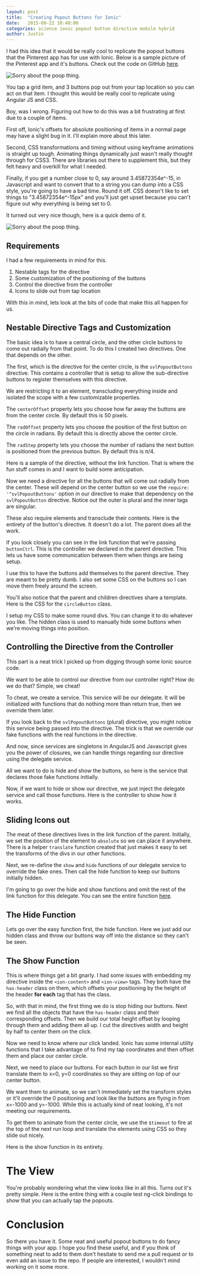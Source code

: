 ```yaml
---
layout: post
title:  "Creating Popout Buttons for Ionic"
date:   2015-09-22 10:40:00
categories: science ionic popout button directive mobile hybrid
author: Justin
---
```


I had this idea that it would be really cool to replicate the popout buttons that the Pinterest
app has for use with Ionic. Below is a sample picture of the Pinterest app and it's buttons. Check out the code on GitHub [here](https://github.com/ScienceVikings/PopoutButtons).

![Sorry about the poop thing.](/images/popout-buttons/pintrest-small.png)

You tap a grid item, and 3 buttons pop out from your tap location so you can act on that item.
I thought this would be really cool to replicate using Angular JS and CSS.

Boy, was I wrong. Figuring out how to do this was a bit frustrating at first due to a couple of items.

First off, Ionic's offsets for absolute positioning of items in a normal page may have a slight bug in it.
I'll explain more about this later.

Second, CSS transformations and timing without using keyframe animations is straight up tough.
Animating things dynamically just wasn't really thought through for CSS3.
There are libraries out there to supplement this, but they felt heavy and overkill for what I needed.

Finally, if you get a number close to 0, say around 3.45872354e^-15, in Javascript and want to convert that to a string
you can dump into a CSS style, you're going to have a bad time. Round it off. CSS doesn't like to set things to "3.45872354e^-15px"
and you'll just get upset because you can't figure out why everything is being set to 0.

It turned out very nice though, here is a quick demo of it.

![Sorry about the poop thing.](/images/popout-buttons/popout-demo.gif)

## Requirements
I had a few requirements in mind for this.

1. Nestable tags for the directive
2. Some customization of the positioning of the buttons
3. Control the directive from the controller
4. Icons to slide out from tap location

With this in mind, lets look at the bits of code that make this all happen for us.

## Nestable Directive Tags and Customization
The basic idea is to have a central circle, and the other circle buttons to come out radially from that point. To do this I created two directives. One that depends on the other.

The first, which is the directive for the center circle, is the `svlPopoutButtons` directive. This contains a controller that is setup to allow the sub-directive buttons to register themselves with this directive.

We are restricting it to an element, transcluding everything inside and isolated the scope with a few customizable properties.

The `centerOffset` property lets you choose how far away the buttons are from the center circle. By default this is 50 pixels.

The `radOffset` property lets you choose the position of the first button on the circle in radians. By default this is directly above the center circle.

The `radStep` property lets you choose the number of radians the next button is positioned from the previous button. By default this is π/4.

Here is a sample of the directive, without the link function. That is where the fun stuff comes in and I want to build some anticipation.

<script src="https://gist.github.com/jbasinger/5f2f67086f19fb7d96c4.js?file=svlPopoutButtonsDirectiveSnip.js"></script>

Now we need a directive for all the buttons that will come out radially from the center. These will depend on the center button so we use the `require: '^svlPopoutButtons'` option in our directive to make that dependency on the `svlPopoutButton` directive. Notice out the outer is plural and the inner tags are singular.

These also require elements and transclude their contents. Here is the entirety of the button's directive. It doesn't do a lot. The parent does all the work.

<script src="https://gist.github.com/jbasinger/5f2f67086f19fb7d96c4.js?file=svlPopoutButtonsDirective.js"></script>

If you look closely you can see in the link function that we're passing `buttonCtrl`. This is the controller we declared in the parent directive. This lets us have some communication between them when things are being setup.

I use this to have the buttons add themselves to the parent directive. They are meant to be pretty dumb. I also set some CSS on the buttons so I can move them freely around the screen.

You'll also notice that the parent and children directives share a template. Here is the CSS for the `circleButton` class.

<script src="https://gist.github.com/jbasinger/5f2f67086f19fb7d96c4.js?file=style.css"></script>

I setup my CSS to make some round divs. You can change it to do whatever you like. The hidden class is used to manually hide some buttons when we're moving things into position.

## Controlling the Directive from the Controller

This part is a neat trick I picked up from digging through some Ionic source code.

We want to be able to control our directive from our controller right? How do we do that? Simple, we cheat!

To cheat, we create a service. This service will be our delegate. It will be initialized with functions that do nothing more than return true, then we override them later.

If you look back to the `svlPopoutButtons` (plural) directive, you might notice this service being passed into the directive. The trick is that we override our fake functions with the real functions in the directive.

And now, since services are singletons in AngularJS and Javascript gives you the power of closures, we can handle things regarding our directive using the delegate service.

All we want to do is hide and show the buttons, so here is the service that declares those fake functions initially.

<script src="https://gist.github.com/jbasinger/5f2f67086f19fb7d96c4.js?file=delegate.js"></script>

Now, if we want to hide or show our directive, we just inject the delegate service and call those functions. Here is the controller to show how it works.

<script src="https://gist.github.com/jbasinger/5f2f67086f19fb7d96c4.js?file=controller.js"></script>

## Sliding Icons out

The meat of these directives lives in the link function of the parent. Initially, we set the position of the element to `absolute` so we can place it anywhere. There is a helper `translate` function created that just makes it easy to set the transforms of the divs in our other functions.

Next, we re-define the `show` and `hide` functions of our delegate service to override the fake ones. Then call the hide function to keep our buttons initially hidden.

I'm going to go over the hide and show functions and omit the rest of the link function for this delegate. You can see the entire function [here](https://github.com/ScienceVikings/PopoutButtons/blob/master/www/js/popout.js#L19).

## The Hide Function

Lets go over the easy function first, the hide function. Here we just add our hidden class and throw our buttons way off into the distance so they can't be seen.

<script src="https://gist.github.com/jbasinger/5f2f67086f19fb7d96c4.js?file=hide.js"></script>

## The Show Function

This is where things get a bit gnarly. I had some issues with embedding my directive inside the `<ion-content>` and `<ion-view>` tags. They both have the `has-header` class on them, which offsets your positioning by the height of the header **for each** tag that has the class.

So, with that in mind, the first thing we do is stop hiding our buttons. Next we find all the objects that have the `has-header` class and their corresponding offsets. Then we build our total height offset by looping through them and adding them all up. I cut the directives width and height by half to center them on the click.

Now we need to know where our click landed. Ionic has some internal utility functions that I take advantage of to find my tap coordinates and then offset them and place our center circle.

Next, we need to place our buttons. For each button in our list we first translate them to x=0, y=0 coordinates so they are sitting on top of our center button.

We want them to animate, so we can't immediately set the transform styles or it'll override the 0 positioning and look like the buttons are flying in from x=-1000 and y=-1000. While this is actually kind of neat looking, it's not meeting our requirements.

To get them to animate from the center circle, we use the `$timeout` to fire at the top of the next run loop and translate the elements using CSS so they slide out nicely.

Here is the show function in its entirety.

<script src="https://gist.github.com/jbasinger/5f2f67086f19fb7d96c4.js?file=show.js"></script>

# The View

You're probably wondering what the view looks like in all this. Turns out it's pretty simple. Here is the entire thing with a couple test ng-click bindings to show that you can actually tap the popouts.

<script src="https://gist.github.com/jbasinger/5f2f67086f19fb7d96c4.js?file=view.html"></script>

# Conclusion

So there you have it. Some neat and useful popout buttons to do fancy things with your app. I hope you find these useful, and if you think of something neat to add to them don't hesitate to send me a pull request or to even add an issue to the repo. If people are interested, I wouldn't mind working on it some more.
